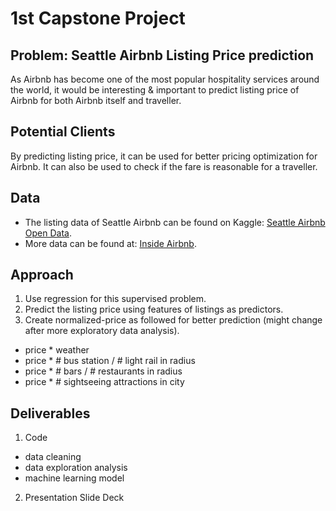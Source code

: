 # 1st Capstone Project

## Problem: Seattle Airbnb Listing Price prediction
As Airbnb has become one of the most popular hospitality services around the world, it would be interesting & important to predict listing price of Airbnb for both Airbnb itself and traveller. 

## Potential Clients
By predicting listing price, it can be used for better pricing optimization for Airbnb. It can also be used to check if the fare is reasonable for a traveller.

## Data
* The listing data of Seattle Airbnb can be found on Kaggle:
[Seattle Airbnb Open Data](https://www.kaggle.com/airbnb/seattle).
* More data can be found at:
[Inside Airbnb](http://insideairbnb.com/get-the-data.html).

## Approach
1. Use regression for this supervised problem.
2. Predict the listing price using features of listings as predictors.
3. Create normalized-price as followed for better prediction (might change after more exploratory data analysis).
  - price * weather
  - price * # bus station / # light rail in radius
  - price * # bars / # restaurants in radius
  - price * # sightseeing attractions in city

## Deliverables
1. Code
 - data cleaning
 - data exploration analysis
 - machine learning model
2. Presentation Slide Deck
